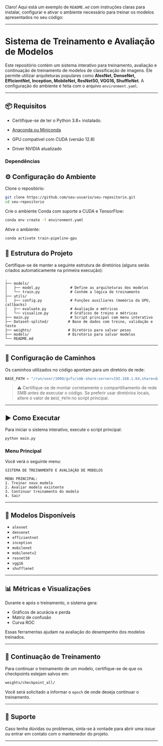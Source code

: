 Claro! Aqui está um exemplo de `README.md` com instruções claras para instalar, configurar e ativar o ambiente necessário para treinar os modelos apresentados no seu código:

---

# Sistema de Treinamento e Avaliação de Modelos

Este repositório contém um sistema interativo para treinamento, avaliação e continuação de treinamento de modelos de classificação de imagens. Ele permite utilizar arquiteturas populares como **AlexNet, DenseNet, EfficientNet, Inception, MobileNet, ResNet50, VGG16, ShuffleNet**.  A configuração do ambiente é feita com o arquivo `environment.yaml`.

---

## 📦 Requisitos

- Certifique-se de ter o Python 3.8+ instalado.

- [Anaconda ou Miniconda](https://docs.conda.io/en/latest/miniconda.html)
- GPU compatível com CUDA (versão 12.8)
- Driver NVIDIA atualizado


### Dependências

## ⚙️ Configuração do Ambiente

Clone o repositório:

```bash
git clone https://github.com/seu-usuario/seu-repositorio.git
cd seu-repositorio
```

Crie o ambiente Conda com suporte a CUDA e TensorFlow:

```bash
conda env create -f environment.yaml
```

Ative o ambiente:

```bash
conda activate train-pipeline-gpu
```

## 📁 Estrutura do Projeto

Certifique-se de manter a seguinte estrutura de diretórios (alguns serão criados automaticamente na primeira execução):

```
.
├── models/
│   ├── model.py              # Define as arquiteturas dos modelos
│   └── train.py              # Contém a lógica de treinamento
├── utils/
│   ├── config.py             # Funções auxiliares (memória da GPU, callbacks)
│   ├── evaluate.py           # Avaliação e métricas
│   └── visualize.py          # Gráficos de treino e métricas
├── main.py                   # Script principal com menu interativo
├── Dataset-splited/         # Base de dados com treino, validação e teste
├── weights/                 # Diretório para salvar pesos
├── models/                  # Diretório para salvar modelos
└── README.md
```

---

## 🔧 Configuração de Caminhos

Os caminhos utilizados no código apontam para um diretório de rede:

```python
BASE_PATH = "/run/user/1000/gvfs/smb-share:server=192.168.1.64,share=datasets/"
```

> ⚠️ Certifique-se de montar corretamente o compartilhamento de rede SMB antes de executar o código. Se preferir usar diretórios locais, altere o valor de `BASE_PATH` no script principal.

---

## ▶️ Como Executar

Para iniciar o sistema interativo, execute o script principal:

```bash
python main.py
```

### Menu Principal

Você verá o seguinte menu:

```
SISTEMA DE TREINAMENTO E AVALIAÇÃO DE MODELOS

MENU PRINCIPAL:
1. Treinar novo modelo
2. Avaliar modelo existente
3. Continuar treinamento do modelo
4. Sair
```

---

## 🧠 Modelos Disponíveis

- `alexnet`
- `densenet`
- `efficientnet`
- `inception`
- `mobilenet`
- `mobilenetv2`
- `resnet50`
- `vgg16`
- `shufflenet`

---

## 📊 Métricas e Visualizações

Durante e após o treinamento, o sistema gera:

- Gráficos de acurácia e perda
- Matriz de confusão
- Curva ROC

Essas ferramentas ajudam na avaliação do desempenho dos modelos treinados.

---

## 🧪 Continuação de Treinamento

Para continuar o treinamento de um modelo, certifique-se de que os checkpoints estejam salvos em:

```bash
weights/checkpoint_all/
```

Você será solicitado a informar o `epoch` de onde deseja continuar o treinamento.

---

## 💬 Suporte

Caso tenha dúvidas ou problemas, sinta-se à vontade para abrir uma *issue* ou entrar em contato com o mantenedor do projeto.

---